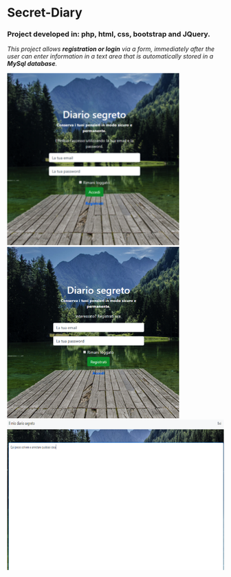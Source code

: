 # Secret-Diary

### Project developed in: php, html, css, bootstrap and JQuery. 

*This project allows **registration or login** via a form, immediately after the user can enter information in a text area that is automatically stored in a **MySql database**.*

<img src="Screenshot/LogIn.png" width="400" height="400">
<img src="Screenshot/SignUp.png" width="400" height="400">
<img src="Screenshot/textArea.png" width="700" height="350">